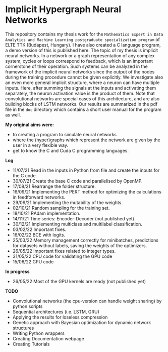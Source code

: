 # Implicit Hypergraph Neural Networks

This repository contains my thesis work for the `Mathematics Expert in Data Analytics and Machine Learning
postgraduate specialization program` of ELTE TTK (Budapest, Hungary).
I have also created a C language program, a demo version of this is published here.
The topic of my thesis is implicit neural networks.
In a network or a graph representation of any complex system, cycles or loops correspond to feedback, which is
an important cornerstone of their operation. Such systems can be analyzed in the framework of the implicit
neural networks since the output of the nodes during the training procedure cannot be given explicitly.
We investigate also an even more general implicit structure, where a neuron can have multiple inputs.
Here, after summing the signals at the inputs and activating them separately, the neuron activation value
is the product of them. Note that convolutional networks are special cases of this architecture, and are also
building blocks of LSTM networks. Our results are summarized in the pdf file in the `doc` directory which contains
a short user manual for the program as well.

**My original aims were:**
* to creating a program to simulate neural networks 
* where the (hyper)graphs which represent the network are given by the user in a very flexible way.
* get to know the C and Cuda C programming languages.

**Log**
* 11/07/21 Read in the inputs in Python from file and create the inputs for the C code.
* 30/07/21 Create the base C code and parallelised by OpenMP.
* 17/08/21 Rearrange the folder structure.
* 16/09/21 Implementing the PERT method for optimizing the calculations in feedforward networks.
* 29/09/21 Implementing the mutability of the weights.
* 02/10/21 Random sampling for the training set.
* 18/10/21 RAdam implementation.
* 14/11/21 Time series: Encoder-Decoder (not published yet).
* 30/12/21 Implementing multiclass and multilabel classification.
* 03/02/22 Important fixes.
* 16/02/22 BCE with logits.
* 25/03/22 Memory management correctly for minibatches, predictions for datasets without labels, saving the weights of the optimizers.
* 26/05/22 Important fixes related to integer types.
* 31/05/22 CPU code for validating the GPU code
* 15/06/22 GPU code

**In progress**
* 26/05/22 Most of the GPU kernels are ready (not published yet)

**TODO**
* Convolutional networks (the cpu-version can handle weight sharing) by python scripts
* Sequential architectures (i.e. LSTM, GRU)
* Applying the results for loseless compression
* Genetic approach with Bayesian optimization for dynamic network structures
* Writing Python wrappers
* Creating Documentation webpage
* Creating Tutorials
